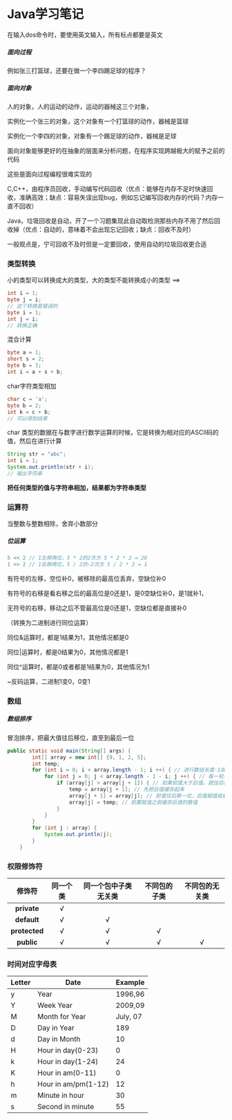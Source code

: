

# Java学习笔记

在输入dos命令时，要使用英文输入，所有标点都要是英文

##### 面向过程

例如张三打篮球，还要在做一个李四踢足球的程序？

##### 面向对象

人的对象，人的运动的动作，运动的器械这三个对象，

实例化一个张三的对象，这个对象有一个打篮球的动作，器械是篮球

实例化一个李四的对象，对象有一个踢足球的动作，器械是足球



面向对象能够更好的在抽象的层面来分析问题，在程序实现跨越极大的赋予之前的代码

这些是面向过程编程很难实现的



C,C++，由程序员回收，手动编写代码回收（优点：能够在内存不足时快速回收，准确高效；缺点：容易失误出现bug，例如忘记编写回收内存的代码？内存一直不回收）



Java，垃圾回收是自动，开了一个习题集现此自动取检测那些内存不用了然后回收掉（优点：自动的，意味着不会出现忘记回收；缺点：回收不及时）



一般观点是，宁可回收不及时但是一定要回收，使用自动的垃圾回收更合适

### 类型转换

小的类型可以转换成大的类型，大的类型不能转换成小的类型 ==> 

```java
int i = 1;
byte j = i;
// 这个转换是错误的
byte i = 1;
int j = i;
// 转换正确
```

混合计算

```java
byte a = 1;
short s = 2;
byte b = 3;
int i = a + s + b;
```

<!--在计算过程中，整型类型int的范围最大，所以s和b都分别转换成int类型，然后进行加法运算，最终的结果是int类型的数据-->

char字符类型相加

```java
char c = 'a';
byte b = 2;
int k = c + b; 
// 可以得到结果
```

char 类型的数据在与数字进行数学运算的时候，它是转换为相对应的ASCII码的值，然后在进行计算

```java
String str = "abc";
int i = 1;
System.out.println(str + i);
// 输出字符串
```

**把任何类型的值与字符串相加，结果都为字符串类型**

### 运算符

当整数与整数相除，舍弃小数部分

##### 位运算

```java
5 << 2 // 1左移两位，5 * 2的2次方 5 * 2 * 2 = 20
1 >> 2 // 1右移两位，5 / 2的-2次方 5 / 2 * 2 = 1
```

有符号的左移，空位补0，被移除的最高位丢弃，空缺位补0

有符号的右移是看右移之后的最高位是0还是1，是0空缺位补0，是1就补1，

无符号的右移，移动之后不管最高位是0还是1，空缺位都是直接补0

（转换为二进制进行同位运算）

同位&运算时，都是1结果为1，其他情况都是0

同位|运算时，都是0结果为0，其他情况都是1

同位^运算时，都是0或者都是1结果为0，其他情况为1

~反码运算，二进制1变0，0变1



### 数组

##### 数组排序

冒泡排序，把最大值往后移位，直至到最后一位

```java
public static void main(String[] args) {
        int[] array = new int[] {9, 1, 2, 5};
        int temp;
        for (int i = 0; i < array.length - 1; i ++) { // 进行数组长度-1排序轮次
            for (int j = 0; j < array.length - 1 - i; j ++) { // 每一轮次循环次数
                if (array[j] > array[j + 1]) { // 如果前值大于后值，就往后移一位
                    temp = array[j + 1]; // 先把后值缓存起来
                    array[j + 1] = array[j]; // 前值往后移一位，后值赋值给前值
                    array[j] = temp; // 前置赋值之前缓存后值的数值
                }
            }
        }
        for (int j : array) {
            System.out.println(j);
        }
    }
```

### 权限修饰符

|    修饰符     | 同一个类 | 同一个包中子类无关类 | 不同包的子类 | 不同包的无关类 |
| :-----------: | :------: | :------------------: | :----------: | :------------: |
|  **private**  |    √     |                      |              |                |
|  **default**  |    √     |          √           |              |                |
| **protected** |    √     |          √           |      √       |                |
|  **public**   |    √     |          √           |      √       |       √        |

### 时间对应字母表

| Letter | Date                | Example  |
| ------ | ------------------- | -------- |
| y      | Year                | 1996,96  |
| Y      | Week Year           | 2009,09  |
| M      | Month for Year      | July, 07 |
| D      | Day in Year         | 189      |
| d      | Day in Month        | 10       |
| H      | Hour in day(0-23)   | 0        |
| k      | Hour in day(1-24)   | 24       |
| K      | Hour in am(0-11)    | 0        |
| h      | Hour in am/pm(1-12) | 12       |
| m      | Minute in hour      | 30       |
| s      | Second in minute    | 55       |

